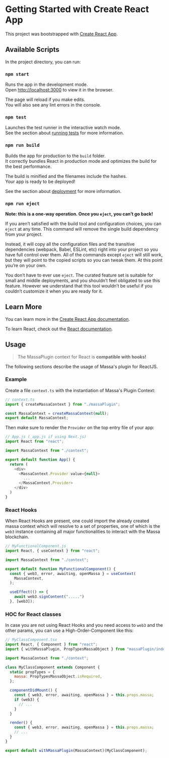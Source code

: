 # Getting Started with Create React App

This project was bootstrapped with [Create React App](https://github.com/facebook/create-react-app).

## Available Scripts

In the project directory, you can run:

### `npm start`

Runs the app in the development mode.\
Open [http://localhost:3000](http://localhost:3000) to view it in the browser.

The page will reload if you make edits.\
You will also see any lint errors in the console.

### `npm test`

Launches the test runner in the interactive watch mode.\
See the section about [running tests](https://facebook.github.io/create-react-app/docs/running-tests) for more information.

### `npm run build`

Builds the app for production to the `build` folder.\
It correctly bundles React in production mode and optimizes the build for the best performance.

The build is minified and the filenames include the hashes.\
Your app is ready to be deployed!

See the section about [deployment](https://facebook.github.io/create-react-app/docs/deployment) for more information.

### `npm run eject`

**Note: this is a one-way operation. Once you `eject`, you can’t go back!**

If you aren’t satisfied with the build tool and configuration choices, you can `eject` at any time. This command will remove the single build dependency from your project.

Instead, it will copy all the configuration files and the transitive dependencies (webpack, Babel, ESLint, etc) right into your project so you have full control over them. All of the commands except `eject` will still work, but they will point to the copied scripts so you can tweak them. At this point you’re on your own.

You don’t have to ever use `eject`. The curated feature set is suitable for small and middle deployments, and you shouldn’t feel obligated to use this feature. However we understand that this tool wouldn’t be useful if you couldn’t customize it when you are ready for it.

## Learn More

You can learn more in the [Create React App documentation](https://facebook.github.io/create-react-app/docs/getting-started).

To learn React, check out the [React documentation](https://reactjs.org/).


## Usage

> The MassaPlugin context for React is **compatible with hooks!**

The following sections describe the usage of Massa's plugin for ReactJS.

### Example

Create a file `context.ts` with the instantiation of Massa's Plugin Context:

```js
// context.ts
import { createMassaContext } from "./massaPlugin";

const MassaContext = createMassaContext(null);
export default MassaContext;
```

Then make sure to render the `Provider` on the top entry file of your app:

```js
// App.js (_app.js if using Next.js)
import React from "react";

import MassaContext from "./context";

export default function App() {
  return (
    <div>
      <MassaContext.Provider value={null}>
        ...
      </MassaContext.Provider>
    </div>
  )
}
```

### React Hooks

When React Hooks are present, one could import the already created massa context which will resolve to a set of properties, one of which is the `web3` instance containing all major functionalities to interact with the Massa blockchain.

```js
// MyFunctionalComponent.js
import React, { useContext } from "react";

import MassaContext from "./context";

export default function MyFunctionalComponent() {
  const { web3, error, awaiting, openMassa } = useContext(
    MassaContext,
  );

  useEffect(() => {
    await web3.signContent(".....")
  }, [web3]);

```

### HOC for React classes

In case you are not using React Hooks and you need access to `web3` and the other params, you can use a High-Order-Component like this:

```js
// MyClassComponent.tsx
import React, { Component } from "react";
import { withMassaPlugin, PropTypesMassaObject } from "massaPlugin/index";

import MassaContext from "./context";

class MyClassComponent extends Component {
  static propTypes = {
    massa: PropTypesMassaObject.isRequired,
  };

  componentDidMount() {
    const { web3, error, awaiting, openMassa } = this.props.massa;
    if (web3) {
      // ...
    }
  }

  render() {
    const { web3, error, awaiting, openMassa } = this.props.massa;
    // ...
  }
}

export default withMassaPlugin(MassaContext)(MyClassComponent);
```
